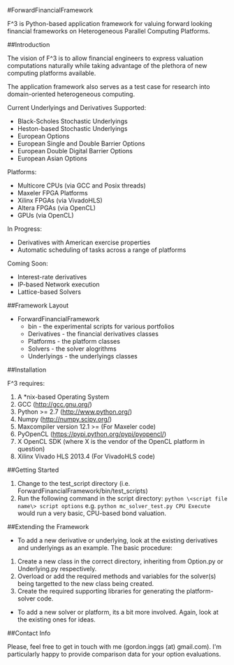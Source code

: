 #ForwardFinancialFramework

F^3 is Python-based application framework for valuing forward looking financial frameworks on Heterogeneous Parallel Computing Platforms.  

##Introduction

The vision of F^3 is to allow financial engineers to express valuation computations naturally while taking advantage of the plethora of new computing platforms available.

The application framework also serves as a test case for research into domain-oriented heterogeneous computing.

Current Underlyings and Derivatives Supported:
 * Black-Scholes Stochastic Underlyings
 * Heston-based Stochastic Underlyings
 * European Options
 * European Single and Double Barrier Options
 * European Double Digital Barrier Options
 * European Asian Options
 
Platforms:
 * Multicore CPUs (via GCC and Posix threads)
 * Maxeler FPGA Platforms
 * Xilinx FPGAs (via VivadoHLS)
 * Altera FPGAs (via OpenCL)
 * GPUs (via OpenCL)
 
In Progress:
 * Derivatives with American exercise properties
 * Automatic scheduling of tasks across a range of platforms
 
Coming Soon:
 * Interest-rate derivatives
 * IP-based Network execution
 * Lattice-based Solvers

##Framework Layout

* ForwardFinancialFramework  
  * bin - the experimental scripts for various portfolios 
  * Derivatives - the financial derivatives classes  
  * Platforms - the platform classes   
  * Solvers - the solver alogrithms  
  * Underlyings - the underlyings classes  

##Installation

F^3 requires:  
1. A *nix-based Operating System    
2. GCC (http://gcc.gnu.org/)    
3. Python >= 2.7 (http://www.python.org/)  
4. Numpy (http://numpy.scipy.org/)  
5. Maxcompiler version 12.1 >= (For Maxeler code)  
6. PyOpenCL (https://pypi.python.org/pypi/pyopencl/)
7. X OpenCL SDK (where X is the vendor of the OpenCL platform in question)
8. Xilinx Vivado HLS 2013.4 (For VivadoHLS code)

##Getting Started

1. Change to the test_script directory (i.e. ForwardFinancialFramework/bin/test_scripts)  
2. Run the following command in the script directory:  `python \<script file name\> script options`
  e.g. `python mc_solver_test.py CPU Execute` would run a very basic, CPU-based bond valuation.  

##Extending the Framework

* To add a new derivative or underlying, look at the existing derivatives and underlyings as an example. The basic procedure:
 1. Create a new class in the correct directory, inheriting from Option.py or Underlying.py respectively.
 2. Overload or add the required methods and variables for the solver(s) being targetted to the new class being created.
 3. Create the required supporting libraries for generating the platform-solver code.
 
* To add a new solver or platform, its a bit more involved. Again, look at the existing ones for ideas.

##Contact Info

Please, feel free to get in touch with me (gordon.inggs (at) gmail.com). I'm particularly happy to provide comparison data for your option evaluations.
